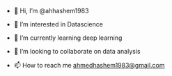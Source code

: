 - 👋 Hi, I’m @ahhashem1983 

- 👀 I’m interested in Datascience
- 🌱 I’m currently learning deep learning
- 💞️ I’m looking to collaborate on data analysis
- 📫 How to reach me ahmedhashem1983@gmail.com

<!---
ahhashem1983/ahhashem1983 is a ✨ special ✨ repository because its `README.md` (this file) appears on your GitHub profile.
You can click the Preview link to take a look at your changes.
--->
